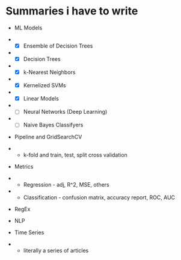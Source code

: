 # Summaries i have to write
- ML Models
- - [x] Ensemble of Decision Trees
- - [x] Decision Trees
- - [x] k-Nearest Neighbors
- - [x] Kernelized SVMs
- - [x] Linear Models
- - [ ] Neural Networks (Deep Learning)
- - [ ] Naive Bayes Classifyers
- Pipeline and GridSearchCV
- - k-fold and train, test, split cross validation
- Metrics
- - Regression - adj, R^2, MSE, others
- - Classification - confusion matrix, accuracy report, ROC, AUC
- RegEx
- NLP

- Time Series
- - literally a series of articles
